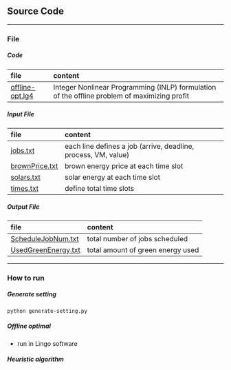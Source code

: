 ## Source Code


----------------------------------------------------------------------------------------------------------------------------
### File
##### Code
|file| content|
|:---|:-------|
|[offline-opt.lg4](./offline-opt.lg4)| Integer Nonlinear Programming (INLP) formulation of the offline problem of maximizing profit|


##### Input File
|file| content|
|:---|:-------|
|[jobs.txt](./jobs.txt)| each line defines a job (arrive, deadline, process, VM, value)|
|[brownPrice.txt](./brownPrice.txt)| brown energy price at each time slot|
|[solars.txt](./solars.txt)| solar energy at each time slot|
|[times.txt](./times.txt)| define total time slots|


#####  Output File
|file| content|
|:---|:-------|
|[ScheduleJobNum.txt](./ScheduledJobNum.txt)| total number of jobs scheduled|
|[UsedGreenEnergy.txt](./UsedGreenEnergy.txt)| total amount of green energy used|

-----------------------------------------------------------------------------------------------------------------------------
### How to run
##### Generate setting
```
python generate-setting.py
```

##### Offline optimal
- run in Lingo software

##### Heuristic algorithm
